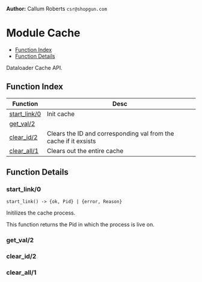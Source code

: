 


__Author:__ Callum Roberts `csr@shopgun.com`

# Module Cache #
* [Function Index](#index)
* [Function Details](#functions)

Dataloader Cache API.


<a name="index"></a>

## Function Index ##

| Function      | Desc          |
|---------------|---------------|
| <a href="#start_link-0">start_link/0</a> | Init cache |
| <a href="#get_val-2">get_val/2</a> | |
| <a href="#clear_id-2">clear_id/2</a> | Clears the ID and corresponding val from the cache if it exsists |
| <a href="#clear_all-1">clear_all/1</a> | Clears out the entire cache  |


<a name="functions"></a>

## Function Details ##



<a name="start_link-0"></a>

### start_link/0 ###

`start_link() -> {ok, Pid} | {error, Reason}`

Initilizes the cache process.

This function returns the Pid in which the process is live on.


<a name="get_val-2"></a>

### get_val/2 ###



<a name="clear_id-2"></a>

### clear_id/2 ###



<a name="clear_all-1"></a>

### clear_all/1 ###





